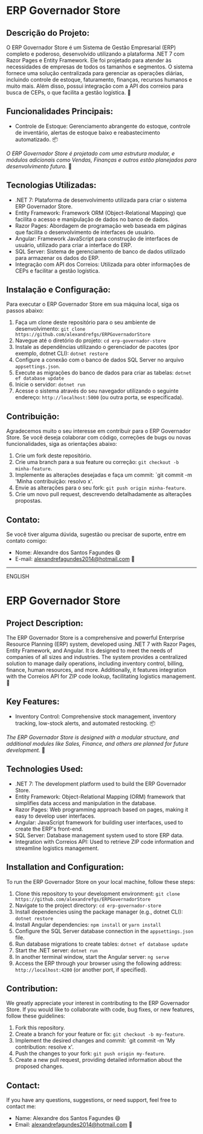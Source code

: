 # ERP Governador Store

## Descrição do Projeto:
O ERP Governador Store é um Sistema de Gestão Empresarial (ERP) completo e poderoso, desenvolvido utilizando a plataforma .NET 7 com Razor Pages e Entity Framework.
Ele foi projetado para atender às necessidades de empresas de todos os tamanhos e segmentos.
O sistema fornece uma solução centralizada para gerenciar as operações diárias, incluindo controle de estoque, faturamento, finanças, recursos humanos e muito mais.
Além disso, possui integração com a API dos correios para busca de CEPs, o que facilita a gestão logística. 🚀

## Funcionalidades Principais:
- Controle de Estoque: Gerenciamento abrangente do estoque, controle de inventário, alertas de estoque baixo e reabastecimento automatizado. 📦
  
*O ERP Governador Store é projetado com uma estrutura modular, e módulos adicionais como Vendas, Finanças e outros estão planejados para desenvolvimento futuro.* 🔮

## Tecnologias Utilizadas:
- .NET 7: Plataforma de desenvolvimento utilizada para criar o sistema ERP Governador Store.
- Entity Framework: Framework ORM (Object-Relational Mapping) que facilita o acesso e manipulação de dados no banco de dados.
- Razor Pages: Abordagem de programação web baseada em páginas que facilita o desenvolvimento de interfaces de usuário.
- Angular: Framework JavaScript para construção de interfaces de usuário, utilizado para criar a interface do ERP.
- SQL Server: Sistema de gerenciamento de banco de dados utilizado para armazenar os dados do ERP.
- Integração com API dos Correios: Utilizada para obter informações de CEPs e facilitar a gestão logística.

## Instalação e Configuração:
Para executar o ERP Governador Store em sua máquina local, siga os passos abaixo:
1. Faça um clone deste repositório para o seu ambiente de desenvolvimento: `git clone https://github.com/alexandrefgs/ERPGovernadorStore`
2. Navegue até o diretório do projeto: `cd erp-governador-store`
3. Instale as dependências utilizando o gerenciador de pacotes (por exemplo, dotnet CLI): `dotnet restore`
4. Configure a conexão com o banco de dados SQL Server no arquivo `appsettings.json`.
5. Execute as migrações do banco de dados para criar as tabelas: `dotnet ef database update`
6. Inicie o servidor: `dotnet run`
7. Acesse o sistema através do seu navegador utilizando o seguinte endereço: `http://localhost:5000` (ou outra porta, se especificada).

## Contribuição:
Agradecemos muito o seu interesse em contribuir para o ERP Governador Store. Se você deseja colaborar com código, correções de bugs ou novas funcionalidades, siga as orientações abaixo:
1. Crie um fork deste repositório.
2. Crie uma branch para a sua feature ou correção: `git checkout -b minha-feature`.
3. Implemente as alterações desejadas e faça um commit: `git commit -m 'Minha contribuição: resolvo x'.
4. Envie as alterações para o seu fork: `git push origin minha-feature`.
5. Crie um novo pull request, descrevendo detalhadamente as alterações propostas.

## Contato:
Se você tiver alguma dúvida, sugestão ou precisar de suporte, entre em contato comigo:
- Nome: Alexandre dos Santos Fagundes 😄
- E-mail: alexandrefagundes2014@hotmail.com 📧

-----------------------------------------------------------------------------------------------------------------

ENGLISH
# ERP Governador Store

## Project Description:
The ERP Governador Store is a comprehensive and powerful Enterprise Resource Planning (ERP) system, developed using .NET 7 with Razor Pages, Entity Framework, and Angular. It is designed to meet the needs of companies of all sizes and industries. The system provides a centralized solution to manage daily operations, including inventory control, billing, finance, human resources, and more. Additionally, it features integration with the Correios API for ZIP code lookup, facilitating logistics management. 🚀

## Key Features:
- Inventory Control: Comprehensive stock management, inventory tracking, low-stock alerts, and automated restocking. 📦
  
*The ERP Governador Store is designed with a modular structure, and additional modules like Sales, Finance, and others are planned for future development.* 🔮

## Technologies Used:
- .NET 7: The development platform used to build the ERP Governador Store.
- Entity Framework: Object-Relational Mapping (ORM) framework that simplifies data access and manipulation in the database.
- Razor Pages: Web programming approach based on pages, making it easy to develop user interfaces.
- Angular: JavaScript framework for building user interfaces, used to create the ERP's front-end.
- SQL Server: Database management system used to store ERP data.
- Integration with Correios API: Used to retrieve ZIP code information and streamline logistics management.

## Installation and Configuration:
To run the ERP Governador Store on your local machine, follow these steps:
1. Clone this repository to your development environment: `git clone https://github.com/alexandrefgs/ERPGovernadorStore`
2. Navigate to the project directory: `cd erp-governador-store`
3. Install dependencies using the package manager (e.g., dotnet CLI): `dotnet restore`
4. Install Angular dependencies: `npm install` or `yarn install`
5. Configure the SQL Server database connection in the `appsettings.json` file.
6. Run database migrations to create tables: `dotnet ef database update`
7. Start the .NET server: `dotnet run`
8. In another terminal window, start the Angular server: `ng serve`
9. Access the ERP through your browser using the following address: `http://localhost:4200` (or another port, if specified).

## Contribution:
We greatly appreciate your interest in contributing to the ERP Governador Store. If you would like to collaborate with code, bug fixes, or new features, follow these guidelines:
1. Fork this repository.
2. Create a branch for your feature or fix: `git checkout -b my-feature`.
3. Implement the desired changes and commit: `git commit -m 'My contribution: resolve x'.
4. Push the changes to your fork: `git push origin my-feature`.
5. Create a new pull request, providing detailed information about the proposed changes.

## Contact:
If you have any questions, suggestions, or need support, feel free to contact me:
- Name: Alexandre dos Santos Fagundes 😄
- Email: alexandrefagundes2014@hotmail.com 📧
